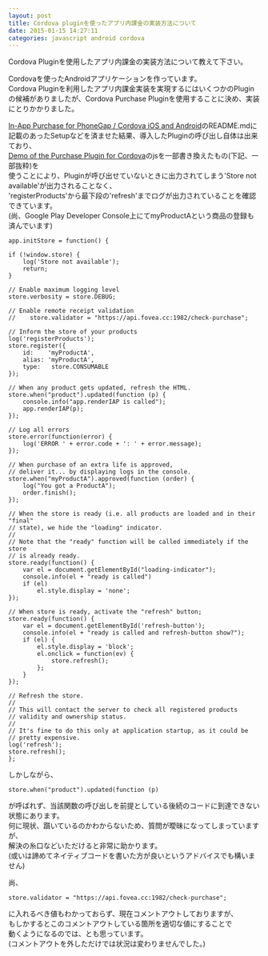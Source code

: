 ```yaml
---
layout: post
title: Cordova pluginを使ったアプリ内課金の実装方法について
date: 2015-01-15 14:27:11
categories: javascript android cordova
---
```

<!-- {% raw %} -->
<p>Cordova Pluginを使用したアプリ内課金の実装方法について教えて下さい。</p>

<p>Cordovaを使ったAndroidアプリケーションを作っています。<br>
Cordova Pluginを利用したアプリ内課金実装を実現するにはいくつかのPluginの候補がありましたが、Cordova Purchase Pluginを使用することに決め、実装にとりかかりました。</p>

<p><a href="https://github.com/j3k0/cordova-plugin-purchase" rel="nofollow">In-App Purchase for PhoneGap / Cordova iOS and Android</a>のREADME.mdに記載のあったSetupなどを済ませた結果、導入したPluginの呼び出し自体は出来ており、<br>
<a href="https://github.com/Fovea/cordova-plugin-purchase-demo" rel="nofollow">Demo of the Purchase Plugin for Cordova</a>のjsを一部書き換えたもの(下記、一部抜粋)を<br>
使うことにより、Pluginが呼び出せていないときに出力されてしまう'Store not available'が出力されることなく、<br>
'registerProducts'から最下段の'refresh'までログが出力されていることを確認できています。<br>
(尚、Google Play Developer Console上にてmyProductAという商品の登録も済んでいます)</p>

<pre><code>app.initStore = function() {

if (!window.store) {
    log('Store not available');
    return;
}

// Enable maximum logging level
store.verbosity = store.DEBUG;

// Enable remote receipt validation
//    store.validator = "https://api.fovea.cc:1982/check-purchase";

// Inform the store of your products
log('registerProducts');
store.register({
    id:    'myProductA',
    alias: 'myProductA',
    type:   store.CONSUMABLE
});

// When any product gets updated, refresh the HTML.
store.when("product").updated(function (p) {
    console.info("app.renderIAP is called");
    app.renderIAP(p);
});

// Log all errors
store.error(function(error) {
    log('ERROR ' + error.code + ': ' + error.message);
});

// When purchase of an extra life is approved,
// deliver it... by displaying logs in the console.
store.when("myProductA").approved(function (order) {
    log("You got a ProductA");
    order.finish();
});

// When the store is ready (i.e. all products are loaded and in their "final"
// state), we hide the "loading" indicator.
//
// Note that the "ready" function will be called immediately if the store
// is already ready.
store.ready(function() {
    var el = document.getElementById("loading-indicator");
    console.info(el + "ready is called")
    if (el)
        el.style.display = 'none';
});

// When store is ready, activate the "refresh" button;
store.ready(function() {
    var el = document.getElementById('refresh-button');
    console.info(el + "ready is called and refresh-button show?");
    if (el) {
        el.style.display = 'block';
        el.onclick = function(ev) {
            store.refresh();
        };
    }
});

// Refresh the store.
//
// This will contact the server to check all registered products
// validity and ownership status.
//
// It's fine to do this only at application startup, as it could be
// pretty expensive.
log('refresh');
store.refresh();
};
</code></pre>

<p>しかしながら、</p>

<pre><code>store.when("product").updated(function (p)
</code></pre>

<p>が呼ばれず、当該関数の呼び出しを前提としている後続のコードに到達できない状態にあります。<br>
何に現状、躓いているのかわからないため、質問が曖昧になってしまっていますが、<br>
解決の糸口などいただけると非常に助かります。<br>
(或いは諦めてネイティブコードを書いた方が良いというアドバイスでも構いません)</p>

<p>尚、</p>

<pre><code>store.validator = "https://api.fovea.cc:1982/check-purchase";
</code></pre>

<p>に入れるべき値もわかっておらず、現在コメントアウトしておりますが、<br>
もしかするとこのコメントアウトしている箇所を適切な値にすることで<br>
動くようになるのでは、とも思っています。<br>
(コメントアウトを外しただけでは状況は変わりませんでした。)</p>
<!-- {% endraw %} -->
